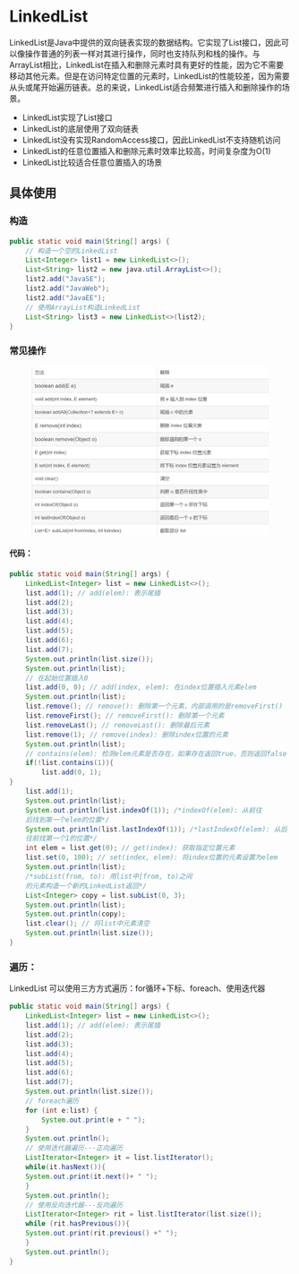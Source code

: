 # LinkedList

LinkedList是Java中提供的双向链表实现的数据结构。它实现了List接口，因此可以像操作普通的列表一样对其进行操作，同时也支持队列和栈的操作。与ArrayList相比，LinkedList在插入和删除元素时具有更好的性能，因为它不需要移动其他元素。但是在访问特定位置的元素时，LinkedList的性能较差，因为需要从头或尾开始遍历链表。总的来说，LinkedList适合频繁进行插入和删除操作的场景。&#x20;

* LinkedList实现了List接口
* LinkedList的底层使用了双向链表&#x20;
* LinkedList没有实现RandomAccess接口，因此LinkedList不支持随机访问&#x20;
* LinkedList的任意位置插入和删除元素时效率比较高，时间复杂度为O(1)&#x20;
* LinkedList比较适合任意位置插入的场景&#x20;

## 具体使用

### 构造

```java
public static void main(String[] args) {
    // 构造一个空的LinkedList
    List<Integer> list1 = new LinkedList<>();
    List<String> list2 = new java.util.ArrayList<>();
    list2.add("JavaSE");
    list2.add("JavaWeb");
    list2.add("JavaEE");
    // 使用ArrayList构造LinkedList
    List<String> list3 = new LinkedList<>(list2);
}
```

### 常见操作

<figure><img src="../.gitbook/assets/image (1).png" alt=""><figcaption></figcaption></figure>

#### 代码：

```java
public static void main(String[] args) {
    LinkedList<Integer> list = new LinkedList<>();
    list.add(1); // add(elem): 表示尾插
    list.add(2);
    list.add(3);
    list.add(4);
    list.add(5);
    list.add(6);
    list.add(7);
    System.out.println(list.size());
    System.out.println(list);
    // 在起始位置插入0
    list.add(0, 0); // add(index, elem): 在index位置插入元素elem
    System.out.println(list);
    list.remove(); // remove(): 删除第一个元素，内部调用的是removeFirst()
    list.removeFirst(); // removeFirst(): 删除第一个元素
    list.removeLast(); // removeLast(): 删除最后元素
    list.remove(1); // remove(index): 删除index位置的元素
    System.out.println(list);
    // contains(elem): 检测elem元素是否存在，如果存在返回true，否则返回false
    if(!list.contains(1)){
        list.add(0, 1);
}
    list.add(1);
    System.out.println(list);
    System.out.println(list.indexOf(1)); /*indexOf(elem): 从前往
    后找到第一个elem的位置*/
    System.out.println(list.lastIndexOf(1)); /*lastIndexOf(elem): 从后
    往前找第一个1的位置*/
    int elem = list.get(0); // get(index): 获取指定位置元素
    list.set(0, 100); // set(index, elem): 将index位置的元素设置为elem
    System.out.println(list);
    /*subList(from, to): 用list中[from, to)之间
    的元素构造一个新的LinkedList返回*/
    List<Integer> copy = list.subList(0, 3); 
    System.out.println(list);
    System.out.println(copy);
    list.clear(); // 将list中元素清空
    System.out.println(list.size());
}
```

### 遍历：

LinkedList 可以使用三方方式遍历：for循环+下标、foreach、使用迭代器

```java
public static void main(String[] args) {
    LinkedList<Integer> list = new LinkedList<>();
    list.add(1); // add(elem): 表示尾插
    list.add(2);
    list.add(3);
    list.add(4);
    list.add(5);
    list.add(6);
    list.add(7);
    System.out.println(list.size());
    // foreach遍历
    for (int e:list) {
        System.out.print(e + " ");
    }
    System.out.println();
    // 使用迭代器遍历---正向遍历
    ListIterator<Integer> it = list.listIterator();
    while(it.hasNext()){
    System.out.print(it.next()+ " ");
    }
    System.out.println();
    // 使用反向迭代器---反向遍历
    ListIterator<Integer> rit = list.listIterator(list.size());
    while (rit.hasPrevious()){
    System.out.print(rit.previous() +" ");
    }
    System.out.println();
}
```

